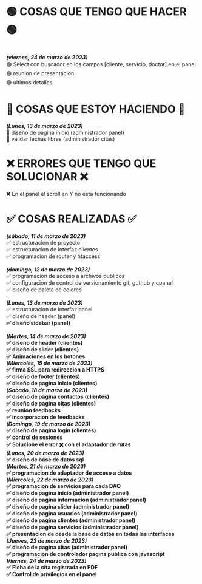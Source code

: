 # 🟢 COSAS QUE TENGO QUE HACER 🟢 <br>

<br>
<b><i>(viernes, 24 de marzo de 2023)</i></b><br>
🟢 Select con buscador en los campos [cliente, servicio, doctor] en el panel <br>
🟢 reunion de presentacion <br>
🟢 ultimos detalles <br>

# 🔴 COSAS QUE ESTOY HACIENDO 🔴

<b><i>(Lunes, 13 de marzo de 2023)</i></b><br>
🔴 diseño de pagina inicio (administrador panel) <br>
🔴 validar fechas libres (administrador citas) <br>

# ❌ ERRORES QUE TENGO QUE SOLUCIONAR ❌

❌ En el panel el scroll en Y no esta funcionando<br>

# ✅ COSAS REALIZADAS ✅

<b><i>(sábado, 11 de marzo de 2023)</i></b><br>
✅ estructuracion de proyecto<br>
✅ estructuracion de interfaz clientes<br>
✅ programacion de router y htaccess<br>
<br>
<b><i>(domingo, 12 de marzo de 2023)</i></b><br>
✅ programacion de acceso a archivos publicos<br>
✅ configuracion de control de versionamiento git, guthub y cpanel<br>
✅ diseño de paleta de colores<br>
<br>
<b><i>(Lunes, 13 de marzo de 2023)</i></b><br>
✅ estructuracion de interfaz panel<br>
✅ diseño de header (panel) <b><br>
✅ diseño sidebar (panel)<br>
<br>
<b><i>(Martes, 14 de marzo de 2023)</i></b><br>
✅ diseño de header (clientes)<br>
✅ diseño de slider (clientes)<br>
✅ Animaciones en los botones<br>
<b><i>(Miercoles, 15 de marzo de 2023)</i></b><br>
✅ firma SSL para redireccion a HTTPS <br>
✅ diseño de footer (clientes) <br>
✅ diseño de pagina inicio (clientes) <br>
<b><i>(Sabado, 18 de marzo de 2023)</i></b><br>
✅ diseño de pagina contactos (clientes) <br>
✅ diseño de pagina citas (clientes) <br>
✅ reunion feedbacks <br>
✅ incorporacion de feedbacks <br>
<b><i>(Domingo, 19 de marzo de 2023)</i></b><br>
✅ diseño de pagina login (clientes) <br>
✅ control de sesiones <br>
✅ Solucione el error ✖️ con el adaptador de rutas<br>
<b><i>(Lunes, 20 de marzo de 2023)</i></b><br>
✅ diseño de base de datos sql <br>
<b><i>(Martes, 21 de marzo de 2023)</i></b><br>
✅ programacion de adaptador de acceso a datos <br>
<b><i>(Miercoles, 22 de marzo de 2023)</i></b><br>
✅ programacion de servicios para cada DAO <br>
✅ diseño de pagina inicio (administrador panel) <br>
✅ diseño de pagina informacion (administrador panel) <br>
✅ diseño de pagina slider (administrador panel) <br>
✅ diseño de pagina usuarios (administrador panel) <br>
✅ diseño de pagina clientes (administrador panel) <br>
✅ diseño de pagina servicios (administrador panel) <br>
✅ presentacion de desde la base de datos en todas las interfaces <br>
<b><i>(Jueves, 23 de marzo de 2023)</i></b><br>
✅ diseño de pagina citas (administrador panel) <br>
✅ programacion de controlador pagina publica con javascript <br>
<b><i>Viernes, 24 de marzo de 2023)</i></b><br>
✅ Ficha de la cita registrada en PDF <br>
✅ Control de privilegios en el panel<br>
